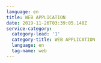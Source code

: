 ```yaml
---
language: en
title: WEB APPLICATION
date: 2019-11-26T03:39:05.148Z
service-category:
  category-lead: '1'
  category-title: WEB APPLICATION
  language: en
  tag-name: web
---
```


